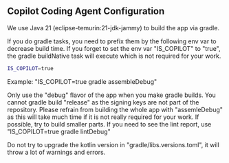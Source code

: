 ## Copilot Coding Agent Configuration

We use Java 21 (eclipse-temurin:21-jdk-jammy) to build the app via gradle.

If you do gradle tasks, you need to prefix them by the following env var to decrease build time. If you forget to set the env var "IS_COPILOT" to "true", the gradle buildNative task will execute which is not required for your work.
```bash
IS_COPILOT=true
```
Example: "IS_COPILOT=true gradle assembleDebug"

Only use the "debug" flavor of the app when you make gradle builds.
You cannot gradle build "release" as the signing keys are not part of the repository.
Please refrain from building the whole app with "assemleDebug" as this will take much time if it is not really required for your work. If possible, try to build smaller parts. If you need to see the lint report, use "IS_COPILOT=true gradle lintDebug"

Do not try to upgrade the kotlin version in "gradle/libs.versions.toml", it will throw a lot of warnings and errors.
